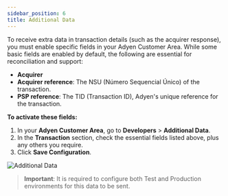 ```yaml
---
sidebar_position: 6
title: Additional Data
---
```



To receive extra data in transaction details (such as the acquirer response), you must enable specific fields in your Adyen Customer Area. While some basic fields are enabled by default, the following are essential for reconciliation and support:

- **Acquirer**
- **Acquirer reference**: The NSU (Número Sequencial Único) of the transaction.
- **PSP reference**: The TID (Transaction ID), Adyen's unique reference for the transaction.

**To activate these fields:**

1.  In your **Adyen Customer Area**, go to **Developers** > **Additional Data**.
2.  In the **Transaction** section, check the essential fields listed above, plus any others you require.
3.  Click **Save Configuration**.

![Additional Data](https://i.imgur.com/0Q7HpuN.png)

> **Important**: It is required to configure both Test and Production environments for this data to be sent.
